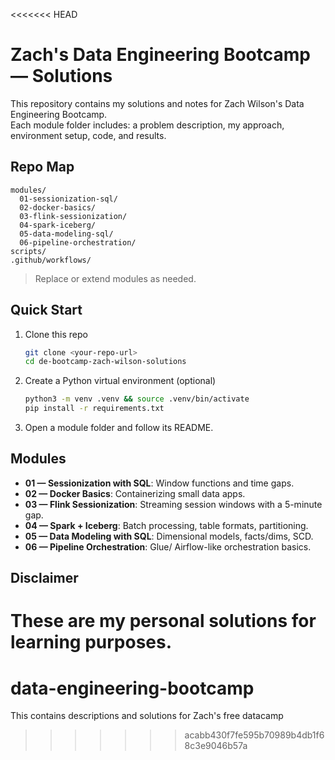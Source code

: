 <<<<<<< HEAD
# Zach's Data Engineering Bootcamp — Solutions

This repository contains my solutions and notes for Zach Wilson's Data Engineering Bootcamp.  
Each module folder includes: a problem description, my approach, environment setup, code, and results.

## Repo Map
```
modules/
  01-sessionization-sql/
  02-docker-basics/
  03-flink-sessionization/
  04-spark-iceberg/
  05-data-modeling-sql/
  06-pipeline-orchestration/
scripts/
.github/workflows/
```
> Replace or extend modules as needed.

## Quick Start
1. Clone this repo  
   ```bash
   git clone <your-repo-url>
   cd de-bootcamp-zach-wilson-solutions
   ```
2. Create a Python virtual environment (optional)  
   ```bash
   python3 -m venv .venv && source .venv/bin/activate
   pip install -r requirements.txt
   ```
3. Open a module folder and follow its README.

## Modules
- **01 — Sessionization with SQL**: Window functions and time gaps.
- **02 — Docker Basics**: Containerizing small data apps.
- **03 — Flink Sessionization**: Streaming session windows with a 5-minute gap.
- **04 — Spark + Iceberg**: Batch processing, table formats, partitioning.
- **05 — Data Modeling with SQL**: Dimensional models, facts/dims, SCD.
- **06 — Pipeline Orchestration**: Glue/ Airflow-like orchestration basics.

## Disclaimer
These are my personal solutions for learning purposes.
=======
# data-engineering-bootcamp
This contains descriptions and solutions for Zach's free datacamp
>>>>>>> acabb430f7fe595b70989b4db1f68c3e9046b57a
